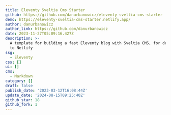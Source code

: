 ```yaml
---
title: Eleventy Sveltia Cms Starter
github: https://github.com/danurbanowicz/eleventy-sveltia-cms-starter
demo: https://eleventy-sveltia-cms-starter.netlify.app/
author: danurbanowicz
author_link: https://github.com/danurbanowicz
date: 2023-11-27T05:09:16.427Z
description: >-
  A template for building a fast Eleventy blog with Sveltia CMS, for deployment
  to Netlify
ssg:
  - Eleventy
css: []
ui: []
cms:
  - Markdown
category: []
draft: false
publish_date: '2023-03-12T16:08:44Z'
update_date: '2024-08-15T09:25:40Z'
github_star: 18
github_fork: 1
---
```


